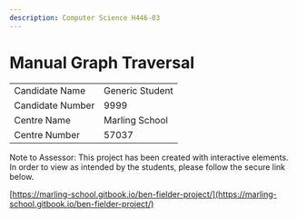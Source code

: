 ```yaml
---
description: Computer Science H446-03
---
```


# Manual Graph Traversal

|                  |                  |
| ---------------- | ---------------- |
| Candidate Name   | Generic Student  |
| Candidate Number | 9999             |
| Centre Name      | Marling School   |
| Centre Number    | 57037            |

Note to Assessor: This project has been created with interactive elements. In order to view as intended by the students, please follow the secure link below.

[https://marling-school.gitbook.io/ben-fielder-project/](https://marling-school.gitbook.io/ben-fielder-project/)
